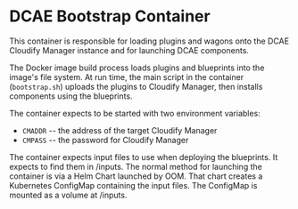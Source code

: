 # DCAE Bootstrap Container
This container is responsible for loading plugins and wagons onto the
DCAE Cloudify Manager instance and for launching DCAE components.

The Docker image build process loads plugins and blueprints into the
image's file system.   At run time, the main script in the container
(`bootstrap.sh`) uploads the plugins to Cloudify Manager, then installs
components using the blueprints.

The container expects to be started with two environment variables:
  - `CMADDR` -- the address of the target Cloudify Manager
  - `CMPASS` -- the password for Cloudify Manager

The container expects input files to use when deploying the blueprints.
It expects to find them in /inputs.   The normal method for launching
the container is via a Helm Chart launched by OOM.  That chart creates
a Kubernetes ConfigMap containing the input files.  The ConfigMap is
mounted as a volume at /inputs.

